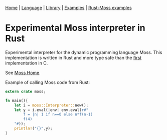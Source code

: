 
[Home](https://johnbsmith.github.io/moss/home.htm)
| [Language](https://johnbsmith.github.io/moss/doc/moss/toc.htm)
| [Library](https://johnbsmith.github.io/moss/doc/library/toc.htm)
| [Examples](https://johnbsmith.github.io/moss/doc/examples/toc.htm)
| [Rust-Moss examples](doc/md/rust-moss-examples.md)

# Experimental Moss interpreter in Rust

Experimental interpreter for the dynamic programming language Moss.
This implementation is written in Rust and more type safe than
the [first](https://github.com/JohnBSmith/moss-c) implementation in C.

See [Moss Home](https://johnbsmith.github.io/moss/home.htm).

Example of calling Moss code from Rust:

```rust
extern crate moss;

fn main(){
    let i = moss::Interpreter::new();
    let y = i.eval(|env| env.eval(r#"
        f = |n| 1 if n==0 else n*f(n-1)
        f(4)
    "#));
    println!("{}",y);
}
```

